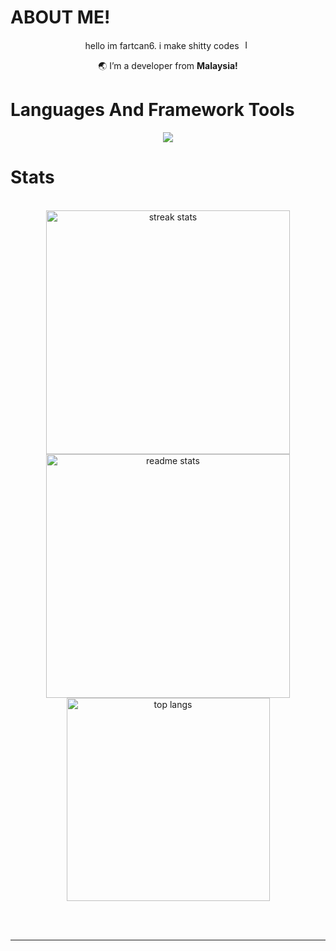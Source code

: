 # ABOUT ME!

<div align="center">
  
 hello im fartcan6. i make shitty codes <img src="https://github.com/fartcan6/fartcan6/assets/121769974/a6a400fb-e92a-4101-a6b4-809dc562e432" alt="Image" width="15">
 
 🌏 I’m a developer from **Malaysia!**

 </div>

# Languages And Framework Tools

 <p align="center">
  <a href="https://skillicons.dev">
    <img src="https://skillicons.dev/icons?i=git,neovim,rust,docker,c,vim" />
  </a>
</p>

# Stats

<br>
<div align=center>
  <img width=390 src="https://github-readme-streak-stats-salesp07.vercel.app/?user=fartcan6&count_private=true&theme=react&border_radius=10" alt="streak stats"/>
  <img width=390 src="https://github-readme-stats-salesp07.vercel.app/api?username=fartcan6&count_private=true&show_icons=true&theme=react&rank_icon=github&border_radius=10" alt="readme stats" />
  <br/>
  <img width=325 align="center" src="https://github-readme-stats-salesp07.vercel.app/api/top-langs/?username=fartcan6&hide=HTML&langs_count=8&layout=compact&theme=react&border_radius=10&size_weight=0.5&count_weight=0.5&exclude_repo=github-readme-stats" alt="top langs" />
</div>

<br/><br/>

<hr/>

<br/>
